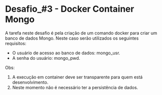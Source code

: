 # Desafio_#3 - Docker Container Mongo

A tarefa neste desafio é pela criação de um comando docker para criar um banco de dados Mongo. Neste caso serão utilizados os seguintes requisitos:

- O usuário de acesso ao banco de dados: mongo_usr.
- A senha do usuário: mongo_pwd.

Obs:
1) A execução em container deve ser transparente para quem está desenvolvimento.
2) Neste momento não é necessário ter a persistência de dados.
